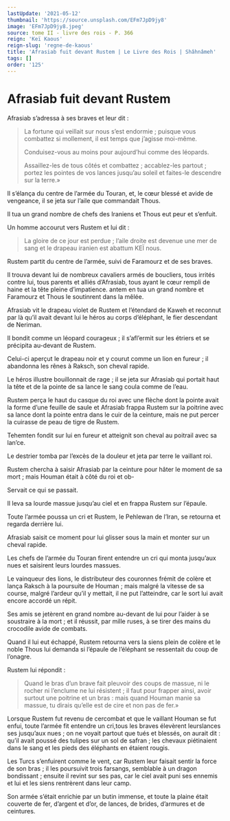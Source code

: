 ```yaml
---
lastUpdate: '2021-05-12'
thumbnail: 'https://source.unsplash.com/EFm7JpD9jy8'
image: 'EFm7JpD9jy8.jpeg'
source: tome II - livre des rois - P. 366
reign: 'Keï Kaous'
reign-slug: 'regne-de-kaous'
title: 'Afrasiab fuit devant Rustem | Le Livre des Rois | Shâhnâmeh'
tags: []
order: '125'
---
```


# Afrasiab fuit devant Rustem

Afrasiab s’adressa à ses braves et leur dit :

> La fortune qui veillait sur nous s’est endormie ; puisque vous combattez si mollement, il est temps que j’agisse moi-même.
>
> Conduisez-vous au moins pour aujourd’hui comme des léopards.
>
> Assaillez-les de tous côtés et combattez ; accablez-les partout ; portez les pointes de vos lances jusqu’au soleil et faites-le descendre sur la terre.»

Il s’élança du centre de l’armée du Touran, et, le cœur blessé et avide de vengeance, il se jeta sur l’aile que commandait Thous.

Il tua un grand nombre de chefs des Iraniens et Thous eut peur et s’enfuit.

Un homme accourut vers Rustem et lui dit :

> La gloire de ce jour est perdue ; l’aile droite est devenue une mer de sang et le drapeau iranien est abattum KEÏ nous.

Rustem partit du centre de l’armée, suivi de Faramourz et de ses braves.

Il trouva devant lui de nombreux cavaliers armés de boucliers, tous irrités contre lui, tous parents et alliés d’Afrasiab, tous ayant le cœur rempli de haine et la tête pleine d’impatience. antem en tua un grand nombre et Faramourz et Thous le soutinrent dans la mêlée.

Afrasiab vit le drapeau violet de Rustem et l’étendard de Kaweh et reconnut par là qu’il avait devant lui le héros au corps d’éléphant, le fier descendant de Neriman.

Il bondit comme un léopard courageux ; il s’afl’ermit sur les étriers et se précipita au-devant de Rustem.

Celui-ci aperçut le drapeau noir et y courut comme un lion en fureur ; il abandonna les rênes à Raksch, son cheval rapide.

Le héros illustre bouillonnait de rage ; il se jeta sur Afrasiab qui portait haut la tête et de la pointe de sa lance le sang coula comme de l’eau.

Rustem perça le haut du casque du roi avec une flèche dont la pointe avait la forme d’une feuille de saule et Afrasiab frappa Rustem sur la poitrine avec sa lance dont la pointe entra dans le cuir de la ceinture, mais ne put percer la cuirasse de peau de tigre de Rustem.

Tehemten fondit sur lui en fureur et atteignit son cheval au poitrail avec sa lan’ce.

Le destrier tomba par l’excès de la douleur et jeta par terre le vaillant roi.

Rustem chercha à saisir Afrasiab par la ceinture pour hâter le moment de sa mort ; mais Houman était à côté du roi et ob-

Servait ce qui se passait.

Il leva sa lourde massue jusqu’au ciel et en frappa Rustem sur l’épaule.

Toute l’armée poussa un cri et Rustem, le Pehlewan de l’Iran, se retourna et regarda derrière lui.

Afrasiab saisit ce moment pour lui glisser sous la main et monter sur un cheval rapide.

Les chefs de l’armée du Touran firent entendre un cri qui monta jusqu’aux nues et saisirent leurs lourdes massues.

Le vainqueur des lions, le distributeur des couronnes frémit de colère et lança Raksch à la poursuite de Houman ; mais malgré la vitesse de sa course, malgré l’ardeur qu’il y mettait, il ne put l’atteindre, car le sort lui avait encore accordé un répit.

Ses amis se jetèrent en grand nombre au-devant de lui pour l’aider à se soustraire à la mort ; et il réussit, par mille ruses, à se tirer des mains du crocodile avide de combats.

Quand il lui eut échappé, Rustem retourna vers la siens plein de colère et le noble Thous lui demanda si l’épaule de l’éléphant se ressentait du coup de l’onagre.

Rustem lui répondit :

> Quand le bras d’un brave fait pleuvoir des coups de massue, ni le rocher ni l’enclume ne lui résistent ; il faut pour frapper ainsi, avoir surtout une poitrine et un bras : mais quand Houman manie sa massue, tu dirais qu’elle est de cire et non pas de fer.»

Lorsque Rustem fut revenu de cercombat et que le vaillant Houman se fut enfui, toute l’armée fit entendre un cri,tous les braves élevèrent leurslances ses jusqu’aux nues ; on ne voyait partout que tués et blessés, on aurait dit : qu’il avait poussé des tulipes sur un sol de safran ; les chevaux piétinaient dans le sang et les pieds des éléphants en étaient rougis.

Les Turcs s’enfuirent comme le vent, car Rustem leur faisait sentir la force de son bras ; il les poursuivit trois farsangs, semblable à un dragon bondissant ; ensuite il revint sur ses pas, car le ciel avait puni ses ennemis et lui et les siens rentrèrent dans leur camp.

Son armée s’était enrichie par un butin immense, et toute la plaine était couverte de fer, d’argent et d’or, de lances, de brides, d’armures et de ceintures.
